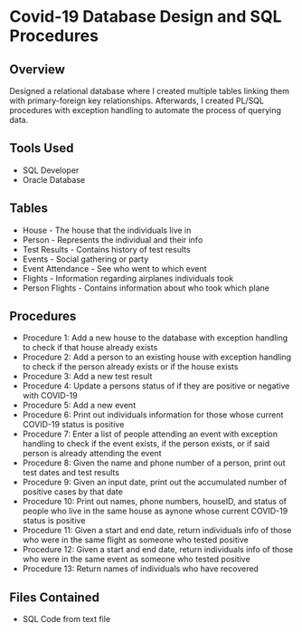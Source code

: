 # Covid-19 Database Design and SQL Procedures

## Overview
Designed a relational database where I created multiple tables linking them with primary-foreign key relationships. Afterwards, I created PL/SQL procedures with exception handling to automate the process of querying data.

## Tools Used
* SQL Developer
* Oracle Database

## Tables
* House - The house that the individuals live in
* Person - Represents the individual and their info
* Test Results - Contains history of test results
* Events - Social gathering or party
* Event Attendance - See who went to which event
* Flights - Information regarding airplanes individuals took
* Person Flights - Contains information about who took which plane

## Procedures
* Procedure 1: Add a new house to the database with exception handling to check if that house already exists
* Procedure 2: Add a person to an existing house with exception handling to check if the person already exists or if the house exists
* Procedure 3: Add a new test result 
* Procedure 4: Update a persons status of if they are positive or negative with COVID-19
* Procedure 5: Add a new event
* Procedure 6: Print out individuals information for those whose current COVID-19 status is positive
* Procedure 7: Enter a list of people attending an event with exception handling to check if the event exists, if the person exists, or if said person is already attending the event
* Procedure 8: Given the name and phone number of a person, print out test dates and test results
* Procedure 9: Given an input date, print out the accumulated number of positive cases by that date
* Procedure 10: Print out names, phone numbers, houseID, and status of people who live in the same house as aynone whose current COVID-19 status is positive
* Procedure 11: Given a start and end date, return individuals info of those who were in the same flight as someone who tested positive
* Procedure 12: Given a start and end date, return individuals info of those who were in the same event as someone who tested positive
* Procedure 13: Return names of individuals who have recovered

## Files Contained
* SQL Code from text file 
